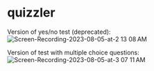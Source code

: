 # quizzler

Version of yes/no  test (deprecated):
![Screen-Recording-2023-08-05-at-2 13 08 AM](https://github.com/AryaDarisova/quizzler/assets/37332990/ac513325-a796-4c49-aad2-88977bb8459c)


Version of test with multiple choice questions:
![Screen-Recording-2023-08-05-at-3 07 11 AM](https://github.com/AryaDarisova/quizzler/assets/37332990/e65cb326-f0fb-4bb0-9e39-627a648a33f2)
